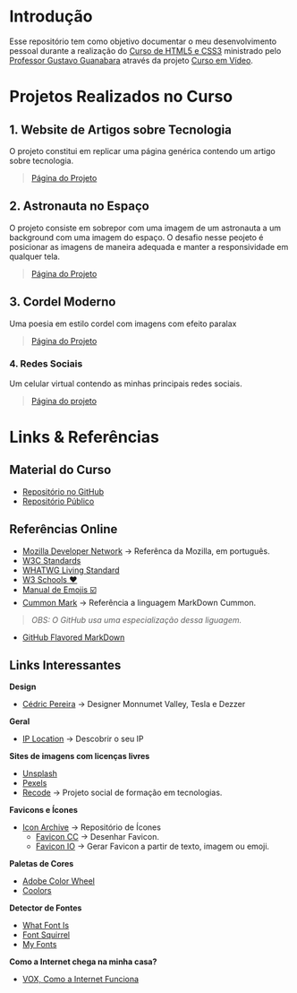 # Introdução
Esse repositório tem como objetivo documentar o meu desenvolvimento pessoal durante a realização do [Curso de HTML5 e CSS3](https://youtube.com/playlist?list=PLHz_AreHm4dkZ9-atkcmcBaMZdmLHft8n) ministrado pelo [Professor Gustavo Guanabara](https://about.me/guanabara) através da projeto [Curso em Vídeo](https://www.cursoemvideo.com/).

# Projetos Realizados no Curso
## 1. Website de Artigos sobre Tecnologia 
O projeto constitui em replicar uma página genérica contendo um artigo sobre tecnologia.

> [Página do Projeto](https://jeancarloalbuquerque.github.io/Curso-HTML5-e-CSS/html-css/desafios/modulo-02/d010/Site%20Android/)

## 2. Astronauta no Espaço
O projeto consiste em sobrepor com uma imagem de um astronauta a um background com uma imagem do espaço. O desafio nesse peojeto é posicionar as imagens de maneira adequada e manter a responsividade em qualquer tela.

> [Página do Projeto](https://jeancarloalbuquerque.github.io/Curso-HTML5-e-CSS/html-css/desafios/modulo-02/d011)

## 3. Cordel Moderno
Uma poesia em estilo cordel com imagens com efeito paralax

> [Página do Projeto](https://jeancarloalbuquerque.github.io/Curso-HTML5-e-CSS/html-css/desafios/modulo-02/d012)

### 4. Redes Sociais
Um celular virtual contendo as minhas principais redes sociais.

> [Página do projeto](https://jeancarloalbuquerque.github.io/Curso-HTML5-e-CSS/html-css/desafios/modulo-04/d013)

# Links & Referências

## Material do Curso

* [Repositório no GitHub](https://github.com/gustavoguanabara/html-css)
* [Repositório Público](https://gustavoguanabara.github.io/)

## Referências Online

* [Mozilla Developer Network](https://developer.mozilla.org/pt-BR/docs/Web/Reference) -> Referênca da Mozilla, em português.
* [W3C Standards](https://html.spec.whatwg.org/)
* [WHATWG Living Standard](https://html.spec.whatwg.org/)
* [W3 Schools ❤️](https://www.w3schools.com/)
* [Manual de Emojis ☑️](https://github.com/ikatyang/emoji-cheat-sheet/blob/master/README.md)
* [Cummon Mark](https://commonmark.org/help/) -> Referência a linguagem MarkDown Cummon. 
> *OBS: O GitHub usa uma especialização dessa liguagem.*
* [GitHub Flavored MarkDown](https://github.github.com/gfm/)

## Links Interessantes
**Design**

* [Cédric Pereira](cedricpereira.com) -> Designer Monnumet Valley, Tesla e Dezzer

**Geral**

* [IP Location](www.iplocation.net) -> Descobrir o seu IP

**Sites de imagens com licenças livres**
   * [Unsplash](Unsplash.com) 
   * [Pexels](https://pexels.com)
* [Recode](https://recode.org.br/) -> Projeto social de formação em tecnologias.

**Favicons e Ícones**   
* [Icon Archive](https://iconarchive.com) -> Repositório de Ícones
   * [Favicon CC](https://www.favicon.cc/) -> Desenhar Favicon.
   * [Favicon IO](https://favicon.io/) -> Gerar Favicon a partir de texto, imagem ou emoji.
   
**Paletas de Cores**
  * [Adobe Color Wheel](https://color.adobe.com/)
  * [Coolors](https://coolors.co/)

**Detector de Fontes**
  * [What Font Is](https://www.whatfontis.com/)
  * [Font Squirrel](https://www.fontsquirrel.com/)
  * [My Fonts](https://www.myfonts.com/)


**Como a Internet chega na minha casa?**

* [VOX, Como a Internet Funciona](https://www.youtube.com/watch?v=TNQsmPf24go&ab_channel=Vox)

